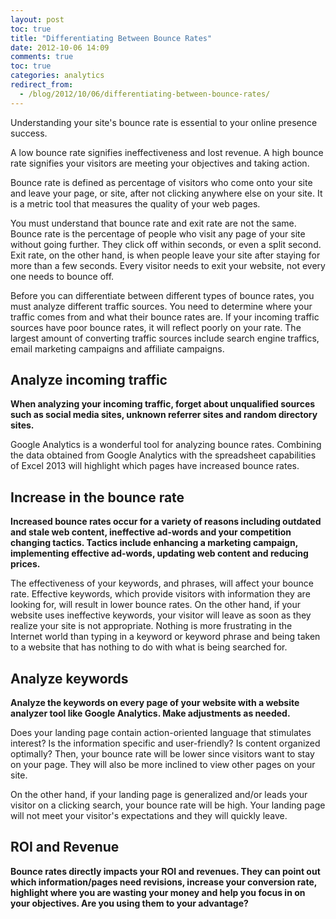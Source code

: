 ```yaml
---
layout: post
toc: true
title: "Differentiating Between Bounce Rates"
date: 2012-10-06 14:09
comments: true
toc: true
categories: analytics
redirect_from:
  - /blog/2012/10/06/differentiating-between-bounce-rates/
---
```


Understanding your site's bounce rate is essential to your online presence success.

A low bounce rate signifies ineffectiveness and lost revenue. A high bounce rate signifies your visitors are meeting your objectives and taking action.

Bounce rate is defined as percentage of visitors who come onto your site and leave your page, or site, after not clicking anywhere else on your site. It is a metric tool that measures the quality of your web pages.

You must understand that bounce rate and exit rate are not the same. Bounce rate is the percentage of people who visit any page of your site without going further. They click off within seconds, or even a split second. Exit rate, on the other hand, is when people leave your site after staying for more than a few seconds. Every visitor needs to exit your website, not every one needs to bounce off.

Before you can differentiate between different types of bounce rates, you must analyze different traffic sources. You need to determine where your traffic comes from and what their bounce rates are. If your incoming traffic sources have poor bounce rates, it will reflect poorly on your rate. The largest amount of converting traffic sources include search engine traffics, email marketing campaigns and affiliate campaigns.

## Analyze incoming traffic

**When analyzing your incoming traffic, forget about unqualified sources such as social media sites, unknown referrer sites and random directory sites.**

Google Analytics is a wonderful tool for analyzing bounce rates. Combining the data obtained from Google Analytics with the spreadsheet capabilities of Excel 2013 will highlight which pages have increased bounce rates.

## Increase in the bounce rate

**Increased bounce rates occur for a variety of reasons including outdated and stale web content, ineffective ad-words and your competition changing tactics. Tactics include enhancing a marketing campaign, implementing effective ad-words, updating web content and reducing prices.**

The effectiveness of your keywords, and phrases, will affect your bounce rate. Effective keywords, which provide visitors with information they are looking for, will result in lower bounce rates. On the other hand, if your website uses ineffective keywords, your visitor will leave as soon as they realize your site is not appropriate. Nothing is more frustrating in the Internet world than typing in a keyword or keyword phrase and being taken to a website that has nothing to do with what is being searched for.

## Analyze keywords

**Analyze the keywords on every page of your website with a website analyzer tool like Google Analytics. Make adjustments as needed.**

Does your landing page contain action-oriented language that stimulates interest? Is the information specific and user-friendly? Is content organized optimally? Then, your bounce rate will be lower since visitors want to stay on your page. They will also be more inclined to view other pages on your site.

On the other hand, if your landing page is generalized and/or leads your visitor on a clicking search, your bounce rate will be high. Your landing page will not meet your visitor's expectations and they will quickly leave.

## ROI and Revenue

**Bounce rates directly impacts your ROI and revenues. They can point out which information/pages need revisions, increase your conversion rate, highlight where you are wasting your money and help you focus in on your objectives. Are you using them to your advantage?**
